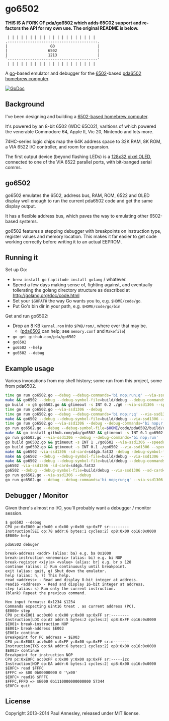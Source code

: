 go6502
======

**THIS IS A FORK OF [pda/go6502](https://github.com/pda/go6502) which adds 65C02
support and re-factors the API for my own use. The original README is below.**

```
 | | | | | | | | | | | | | | | | | | | |
.----------------------------------------.
|                   GO                   |
|                  6502                  |
|                  1213                  |
`----------------------------------------'
 | | | | | | | | | | | | | | | | | | | |
```

A [go][golang]-based emulator and debugger for the [6502][6502]-based
[pda6502 homebrew computer][pda6502].

[![GoDoc](https://godoc.org/github.com/pda/go6502?status.png)](https://godoc.org/github.com/pda/go6502)

Background
----------

I've been designing and building a [6502-based homebrew computer][pda6502].

It's powered by an 8-bit 6502 (WDC 65C02), varitions of which powered the
venerable Commodore 64, Apple II, Vic 20, Nintendo and lots more.

74HC-series logic chips map the 64K address space to 32K RAM, 8K ROM, a VIA
6522 I/O controller, and room for expansion.

The first output device (beyond flashing LEDs) is a [128x32 pixel OLED][oled],
connected to one of the VIA 6522 parallel ports, with bit-banged serial comms.


go6502
------

go6502 emulates the 6502, address bus, RAM, ROM, 6522 and OLED display well
enough to run the current pda6502 code and get the same display output.

It has a flexible address bus, which paves the way to emulating other
6502-based systems.

go6502 features a stepping debugger with breakpoints on instruction type,
register values and memory location. This makes it far easier to get code
working correctly before writing it to an actual EEPROM.


Running it
----------

Set up Go:

* `brew install go` / `aptitude install golang` / whatever.
* Spend a few days making sense of, fighting against, and eventually
  tollerating the golang directory structure as described at
  http://golang.org/doc/code.html
* Set your `$GOPATH` the way Go wants you to, e.g. `$HOME/code/go`.
* Put Go's bin dir in your path, e.g. `$HOME/code/go/bin`

Get and run go6502:

* Drop an 8 KB `kernal.rom` into `$PWD/rom/`, where ever that may be.
    * ([pda6502][pda6502] can help; see `memory.conf` and `Makefile`)
* `go get github.com/pda/go6502`
* `go6502`
* `go6502 --help`
* `go6502 --debug`


Example usage
-------------

Various invocations from my shell history; some run from this project, some from pda6502.

```sh
time go run go6502.go --debug --debug-commands='bi nop;run;q' --via-ssd1306 && open output.png
make && go6502 --debug --debug-symbol-file=build/debug --debug-commands="bi nop;c;q" --via-ssd1306 --sd-card=sd.bin
go build -o g6 go6502.go && gtimeout -s INT 0.2 ./g6 --via-ssd1306 --speedometer
time go run go6502.go --via-ssd1306 --debug
time go run go6502.go --debug --debug-commands='bi nop;r;q' --via-ssd1306 && open output.png
make && go6502 --debug --debug-symbol-file=build/debug --via-ssd1306 --sd-card=sd.bin
time go run go6502.go --via-ssd1306 --debug --debug-commands='bi nop;r;q' && open output.png
go run go6502.go --debug --debug-symbol-file=$HOME/code/pda6502/build/debug --via-ssd1306 --sd-card=$HOME/code/pda6502/sd.bin
make && go install github.com/pda/go6502 && gtimeout -s INT 0.1 go6502 --via-ssd1306 --sd-card="sd.bin" ; open ssd1306.png
go run go6502.go --via-ssd1306 --debug --debug-commands='bi nop;run'
go build go6502.go && gtimeout -s INT 1 ./go6502 --via-ssd1306 --speedometer
go build go6502.go && gtimeout -s INT 0.1 ./go6502 --via-ssd1306 --speedometer
make && go6502 -via-ssd1306 -sd-card=sd4gb.fat32 -debug -debug-symbol-file=build/debug -debug-commands="ba Halt; c; q" && hd -s 0x6000 -n 512 core
make && go6502 --debug --debug-symbol-file=build/debug --via-ssd1306 --sd-card=sd.bin --debug-commands="bi nop; c; q"
make && go6502 --debug --debug-symbol-file=build/debug --debug-commands="bi nop;c;q" --via-ssd1306 --sd-card=sd.bin && open ssd1306.png
go6502 -via-ssd1306 -sd-card=sd4gb.fat32
go6502 --debug --debug-symbol-file=build/debug --via-ssd1306 --sd-card=sd.bin
go run go6502.go --via-ssd1306 --debug
go run go6502.go --debug --debug-commands='bi nop;run;q' --via-ssd1306
```


Debugger / Monitor
------------------

Given there's almost no I/O, you'll probably want a debugger / monitor session.

```
$ go6502 --debug
CPU pc:0xE000 ac:0x00 x:0x00 y:0x00 sp:0xFF sr:--------
Instruction[SEI op:78 addr:6 bytes:1 cycles:2] op8:0x00 op16:0x0000
$E000> help

pda6502 debuger
---------------
break-address <addr> (alias: ba) e.g. ba 0x1000
break-instruction <mnemonic> (alias: bi) e.g. bi NOP
break-register <x|y|a> <value> (alias: br) e.g. br x 128
continue (alias: c) Run continuously until breakpoint.
exit (alias: quit, q) Shut down the emulator.
help (alias: h, ?) This help.
read <address> - Read and display 8-bit integer at address.
read16 <address> - Read and display 16-bit integer at address.
step (alias: s) Run only the current instruction.
(blank) Repeat the previous command.

Hex input formats: 0x1234 $1234
Commands expecting uint16 treat . as current address (PC).
$E000> step
CPU pc:0xE001 ac:0x00 x:0x00 y:0x00 sp:0xFF sr:--------
Instruction[LDX op:A2 addr:5 bytes:2 cycles:2] op8:0xFF op16:0x0000
$E001> break-instruction NOP
$E001> break-address $E003
$E001> continue
Breakpoint for PC address = $E003
CPU pc:0xE003 ac:0x00 x:0xFF y:0x00 sp:0xFF sr:n-------
Instruction[TXS op:9A addr:6 bytes:1 cycles:2] op8:0x00 op16:0x0000
$E003> continue
Breakpoint for instruction NOP
CPU pc:0xE0FC ac:0xFF x:0x00 y:0x00 sp:0xFF sr:-----izc
Instruction[NOP op:EA addr:6 bytes:1 cycles:2] op8:0x00 op16:0x0000
$E0FC> read $FFFC
$FFFC => $00 0b00000000 0 '\x00'
$E0FC> read16 $FFFC
$FFFC,FFFD => $E000 0b1110000000000000 57344
$E0FC> quit
```


License
-------

Copyright 2013–2014 Paul Annesley, released under MIT license.


[6502]: http://en.wikipedia.org/wiki/MOS_Technology_6502
[golang]: http://golang.org/
[c64.rb]: https://github.com/pda/c64.rb
[pda6502]: https://github.com/pda/pda6502
[homebrew]: http://brew.sh/
[oled]: https://www.adafruit.com/products/661
